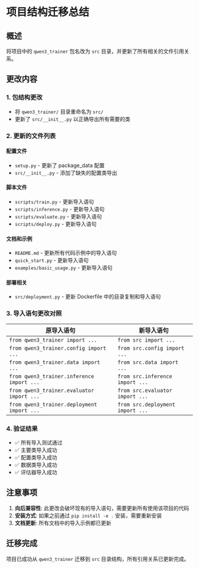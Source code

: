 # 项目结构迁移总结

## 概述
将项目中的 `qwen3_trainer` 包名改为 `src` 目录，并更新了所有相关的文件引用关系。

## 更改内容

### 1. 包结构更改
- 将 `qwen3_trainer/` 目录重命名为 `src/`
- 更新了 `src/__init__.py` 以正确导出所有需要的类

### 2. 更新的文件列表

#### 配置文件
- `setup.py` - 更新了 package_data 配置
- `src/__init__.py` - 添加了缺失的配置类导出

#### 脚本文件
- `scripts/train.py` - 更新导入语句
- `scripts/inference.py` - 更新导入语句  
- `scripts/evaluate.py` - 更新导入语句
- `scripts/deploy.py` - 更新导入语句

#### 文档和示例
- `README.md` - 更新所有代码示例中的导入语句
- `quick_start.py` - 更新导入语句
- `examples/basic_usage.py` - 更新导入语句

#### 部署相关
- `src/deployment.py` - 更新 Dockerfile 中的目录复制和导入语句

### 3. 导入语句更改对照

| 原导入语句 | 新导入语句 |
|-----------|-----------|
| `from qwen3_trainer import ...` | `from src import ...` |
| `from qwen3_trainer.config import ...` | `from src.config import ...` |
| `from qwen3_trainer.data import ...` | `from src.data import ...` |
| `from qwen3_trainer.inference import ...` | `from src.inference import ...` |
| `from qwen3_trainer.evaluator import ...` | `from src.evaluator import ...` |
| `from qwen3_trainer.deployment import ...` | `from src.deployment import ...` |

### 4. 验证结果
- ✅ 所有导入测试通过
- ✅ 主要类导入成功
- ✅ 配置类导入成功  
- ✅ 数据类导入成功
- ✅ 评估器导入成功

## 注意事项

1. **向后兼容性**: 此更改会破坏现有的导入语句，需要更新所有使用该项目的代码
2. **安装方式**: 如果之前通过 `pip install -e .` 安装，需要重新安装
3. **文档更新**: 所有文档中的导入示例都已更新

## 迁移完成
项目已成功从 `qwen3_trainer` 迁移到 `src` 目录结构，所有引用关系已更新完成。 